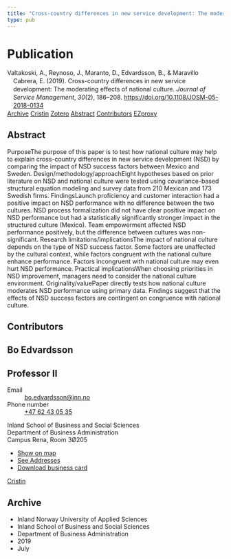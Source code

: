 ```yaml
---
title: "Cross-country differences in new service development: The moderating effects of national culture"
type: pub
---
```

<h1>Publication</h1>
<article id="csl-bib-container-L2MH6SFA" class="csl-bib-container">
  <div class="csl-bib-body" style="line-height: 1.35; padding-left: 1em; text-indent:-1em;">
  <div class="csl-entry">Valtakoski, A., Reynoso, J., Maranto, D., Edvardsson, B., &amp; Maravillo Cabrera, E. (2019). Cross-country differences in new service development: The moderating effects of national culture. <i>Journal of Service Management</i>, <i>30</i>(2), 186&#x2013;208. <a href="https://doi.org/10.1108/JOSM-05-2018-0134">https://doi.org/10.1108/JOSM-05-2018-0134</a></div>
</div>
  <div class="csl-bib-buttons">
    <a href="#taxonomy-article-L2MH6SFA" class="csl-bib-button">Archive</a>
    <a href="https://app.cristin.no/results/show.jsf?id=1710180" alt="Cristin URL" class="csl-bib-button">Cristin</a>
    <a href="http://zotero.org/groups/5022929/items/L2MH6SFA" alt="Zotero URL" class="csl-bib-button">Zotero</a>
    <a href="#abstract-article-L2MH6SFA" class="csl-bib-button">Abstract</a>
    <a href="#contributors-article-L2MH6SFA" class="csl-bib-button">Contributors</a>
    <a href="http://ezproxy.inn.no/login?url=https://doi.org/10.1108/JOSM-05-2018-0134" class="csl-bib-button">EZproxy</a>
  </div>
  <div id="csl-bib-meta-container-L2MH6SFA"></div>
</article>
<div id="csl-bib-meta-L2MH6SFA" class="csl-bib-meta">
  <article id="abstract-article-L2MH6SFA" class="abstract-article">
    <h1>Abstract</h1>
    PurposeThe purpose of this paper is to test how national culture may help to explain cross-country differences in new service development (NSD) by comparing the impact of NSD success factors between Mexico and Sweden. Design/methodology/approachEight hypotheses based on prior literature on NSD and national culture were tested using covariance-based structural equation modeling and survey data from 210 Mexican and 173 Swedish firms. FindingsLaunch proficiency and customer interaction had a positive impact on NSD performance with no difference between the two cultures. NSD process formalization did not have clear positive impact on NSD performance but had a statistically significantly stronger impact in the structured culture (Mexico). Team empowerment affected NSD performance positively, but the difference between cultures was non-significant. Research limitations/implicationsThe impact of national culture depends on the type of NSD success factor. Some factors are unaffected by the cultural context, while factors congruent with the national culture enhance performance. Factors incongruent with national culture may even hurt NSD performance. Practical implicationsWhen choosing priorities in NSD improvement, managers need to consider the national culture environment. Originality/valuePaper directly tests how national culture moderates NSD performance using primary data. Findings suggest that the effects of NSD success factors are contingent on congruence with national culture.
  </article>
  <article id="contributors-article-L2MH6SFA" class="contributors-article">
    <h1>Contributors</h1>
    <div class="personas">
<div class="vrtx-hinn-person-card">
<div class="photo">
<i class="lar la-user-circle missing-person"></i>
</div>
<div class="info">
<hgroup><h1>Bo Edvardsson</h1>
<h2>Professor II</h2>
</hgroup><dl>
<dt>Email</dt>
<dd>
<a href="mailto:bo.edvardsson@inn.no">bo.edvardsson@inn.no</a>
</dd>
<dt>Phone number</dt>
<dd><a href="tel:+4762430535">
+47 62 43 05 35
</a></dd>
</dl>
<p>
Inland School of Business and Social Sciences<br>
Department of Business Administration<br>
Campus Rena,
Room 3Ø205
</p>
<ul class="vrtx-hinn-links">
<li><a href="https://www.google.com/maps?q=61.13620,11.37454">Show on map</a></li>
<li><a href="https://www.inn.no/english/find-an-employee/bo-edvardsson.html#vrtx-hinn-addresses">See Addresses</a></li>
<li><a href="https://www.inn.no/english/find-an-employee/bo-edvardsson.html?vrtx=vcf">Download business card</a></li>
</ul>
</div>
</div>
<a href="https://app.cristin.no/persons/show.jsf?id=494358" alt="Cristin URL" class="personas-cristin">Cristin</a>
</div>
  </article>
  <article id="taxonomy-article-L2MH6SFA" class="taxonomy-article">
    <h1>Archive</h1>
    <ul>
      <li>Inland Norway University of Applied Sciences</li>
      <li>Inland School of Business and Social Sciences</li>
      <li>Department of Business Administration</li>
      <li>2019</li>
      <li>July</li>
    </ul>
  </article>
</div>
